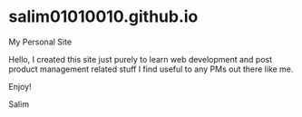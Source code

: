 # salim01010010.github.io
My Personal Site

Hello, I created this site just purely to learn web development and post product management related stuff I find useful to any PMs out there like me.

Enjoy!

Salim
